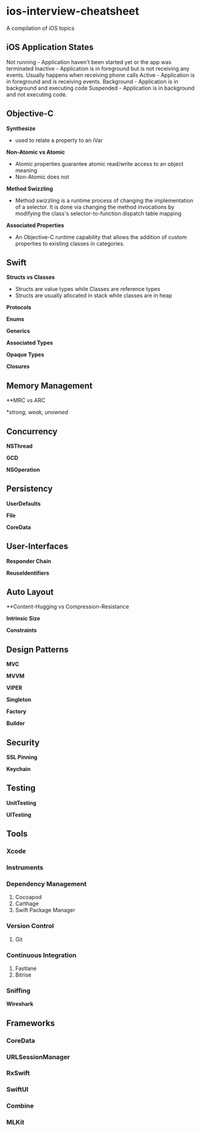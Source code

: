 # ios-interview-cheatsheet
A compilation of iOS topics

## iOS Application States
Not running - Application haven't been started yet or the app was terminated
Inactive - Application is in foreground but is not receiving any events. Usually happens when receiving phone calls
Active - Application is in foreground and is receiving events.
Background - Application is in background and executing code 
Suspended - Application is in background and not executing code.

## Objective-C
**Synthesize**
  - used to relate a property to an iVar

**Non-Atomic vs Atomic**
  - Atomic properties guarantee atomic read/write access to an object meaning 
  - Non-Atomic does not

**Method Swizzling**
  - Method swizzling is a runtime process of changing the implementation of a selector. It is done via changing the method invocations by modifying the class's selector-to-function dispatch table mapping

**Associated Properties**
  - An Objective-C runtime capability that allows the addition of custom properties to existing classes in categories.

## Swift
**Structs vs Classes**
  - Structs are value types while Classes are reference types
  - Structs are usually allocated in stack while classes are in heap

**Protocols**

**Enums**

**Generics**

**Associated Types**

**Opaque Types**

**Closures**

## Memory Management
**MRC vs ARC

**strong, weak, unowned*

## Concurrency
**NSThread**

**GCD**

**NSOperation**

## Persistency
**UserDefaults**

**File**

**CoreData**

## User-Interfaces
**Responder Chain**

**ReuseIdentifiers**

## Auto Layout
**Content-Hugging vs Compression-Resistance

**Intrinsic Size**

**Constraints**

## Design Patterns
**MVC**

**MVVM**

**VIPER**

**Singleton**

**Factory**

**Builder**

## Security
**SSL Pinning**

**Keychain**

## Testing
**UnitTesting**

**UITesting**

## Tools
### Xcode
### Instruments
### Dependency Management
1. Cocoapod
2. Carthage
3. Swift Package Manager
### Version Control
1. Git
### Continuous Integration
1. Fastlane
2. Bitrise
### Sniffing
**Wireshark**

## Frameworks
### CoreData
### URLSessionManager
### RxSwift
### SwiftUI
### Combine
### MLKit

